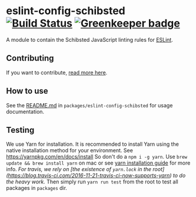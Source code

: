 # eslint-config-schibsted [![Build Status](https://travis-ci.org/schibsted/eslint-config-schibsted.svg?branch=master)](https://travis-ci.org/schibsted/eslint-config-schibsted) [![Greenkeeper badge](https://badges.greenkeeper.io/schibsted/eslint-config-schibsted.svg)](https://greenkeeper.io/)

A module to contain the Schibsted JavaScript linting rules for [ESLint](http://eslint.org/).

## Contributing

If you want to contribute, [read more here](CONTRIBUTING.md).

## How to use
See the [README.md](packages/eslint-config-schibsted/README.md) in `packages/eslint-config-schibsted` for usage documentation.

## Testing

We use Yarn for installation.
It is recommended to install Yarn using the native installation method for your environment.
See https://yarnpkg.com/en/docs/install
So don't do a `npm i -g yarn`. Use `brew update && brew install yarn` on mac
or see [yarn installation guide](https://yarnpkg.com/en/docs/install) for more info.
*For travis, we rely on [the existence of `yarn.lock` in the root]
(https://blog.travis-ci.com/2016-11-21-travis-ci-now-supports-yarn) to do the heavy work.*
Then simply run `yarn run test` from the root to test all packages in `packages` dir.
